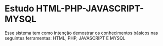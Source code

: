 # Estudo HTML-PHP-JAVASCRIPT-MYSQL
 Esse sistema tem como intenção demostrar os conhecimentos básicos nas seguintes ferramentas: HTML, PHP, JAVASCRIPT E MYSQL
